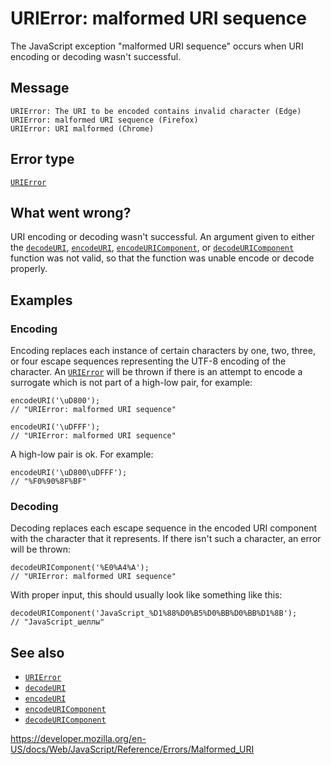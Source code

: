 # URIError: malformed URI sequence

The JavaScript exception "malformed URI sequence" occurs when URI encoding or decoding wasn't successful.

## Message

    URIError: The URI to be encoded contains invalid character (Edge)
    URIError: malformed URI sequence (Firefox)
    URIError: URI malformed (Chrome)

## Error type

[`URIError`](../global_objects/urierror)

## What went wrong?

URI encoding or decoding wasn't successful. An argument given to either the [`decodeURI`](../global_objects/decodeuri), [`encodeURI`](../global_objects/encodeuri), [`encodeURIComponent`](../global_objects/encodeuricomponent), or [`decodeURIComponent`](../global_objects/decodeuricomponent) function was not valid, so that the function was unable encode or decode properly.

## Examples

### Encoding

Encoding replaces each instance of certain characters by one, two, three, or four escape sequences representing the UTF-8 encoding of the character. An [`URIError`](../global_objects/urierror) will be thrown if there is an attempt to encode a surrogate which is not part of a high-low pair, for example:

    encodeURI('\uD800');
    // "URIError: malformed URI sequence"

    encodeURI('\uDFFF');
    // "URIError: malformed URI sequence"

A high-low pair is ok. For example:

    encodeURI('\uD800\uDFFF');
    // "%F0%90%8F%BF"

### Decoding

Decoding replaces each escape sequence in the encoded URI component with the character that it represents. If there isn't such a character, an error will be thrown:

    decodeURIComponent('%E0%A4%A');
    // "URIError: malformed URI sequence"

With proper input, this should usually look like something like this:

    decodeURIComponent('JavaScript_%D1%88%D0%B5%D0%BB%D0%BB%D1%8B');
    // "JavaScript_шеллы"

## See also

-   [`URIError`](../global_objects/urierror)
-   [`decodeURI`](../global_objects/decodeuri)
-   [`encodeURI`](../global_objects/encodeuri)
-   [`encodeURIComponent`](../global_objects/encodeuricomponent)
-   [`decodeURIComponent`](../global_objects/decodeuricomponent)

<a href="https://developer.mozilla.org/en-US/docs/Web/JavaScript/Reference/Errors/Malformed_URI" class="_attribution-link">https://developer.mozilla.org/en-US/docs/Web/JavaScript/Reference/Errors/Malformed_URI</a>
